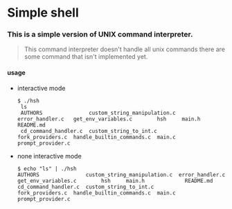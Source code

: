 # Simple shell

### This is a simple version of UNIX command interpreter.

> This command interpreter doesn't handle all unix commands there are some command that isn't implemented yet.

#### usage

- interactive mode
    ```shell
    $ ./hsh
     ls
     AUTHORS               custom_string_manipulation.c  error_handler.c   get_env_variables.c        hsh     main.h             README.md
     cd_command_handler.c  custom_string_to_int.c        fork_providers.c  handle_builtin_commands.c  main.c  prompt_provider.c
    
    ```

- none interactive mode
    ```shell
    $ echo "ls" | ./hsh
    AUTHORS               custom_string_manipulation.c  error_handler.c   get_env_variables.c        hsh     main.h             README.md
    cd_command_handler.c  custom_string_to_int.c        fork_providers.c  handle_builtin_commands.c  main.c  prompt_provider.c
    ```

